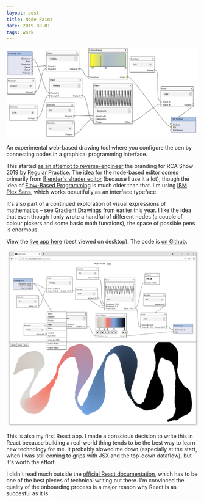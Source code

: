 ```yaml
---
layout: post
title: Node Paint
date: 2019-08-01
tags: work
---
```


![Screenshot](/assets/np/Capture-19.PNG)

An experimental web-based drawing tool where you configure the pen by connecting nodes in a graphical programming interface.

This started [as an attempt to reverse-engineer](https://codepen.io/maxakohler/pen/ydqVjO) the branding for RCA Show 2019 by [Regular Practice](http://www.regularpractice.co.uk/). The idea for the node-based editor comes primarily from [Blender's shader editor](https://docs.blender.org/manual/en/latest/editors/shader_editor/index.html) (because I use it a lot), though the idea of [Flow-Based Programming](https://en.wikipedia.org/wiki/Flow-based_programming) is much older than that. I'm using [IBM Plex Sans](https://www.ibm.com/plex/), which works beautifully as an interface typeface.

It's also part of a continued exploration of visual expressions of mathematics – see [Gradient Drawings](https://awesomephant.github.io/2019/typecast/) from earlier this year. I like the idea that even though I only wrote a handful of different nodes (a couple of colour pickers and some basic math functions), the space of possible pens is enormous.

View the [live app here](https://awesomephant.github.io/node-paint/) (best viewed on desktop). The code is [on Github](https://github.com/awesomephant/node-paint).

![Screenshot](/assets/np/Capture-23.PNG)

This is also my first React app. I made a conscious decision to write this in React because building a real-world thing tends to be the best way to learn new technology for me. It probably slowed me down (especially at the start, when I was still coming to grips with JSX and the top-down dataflow), but it's worth the effort.

I didn't read much outside the [official React documentation](https://reactjs.org/tutorial/tutorial.html), which has to be one of the best pieces of technical writing out there. I'm convinced the quality of the onboarding process is a major reason why React is as succesful as it is.